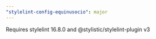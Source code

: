 ```yaml
---
"stylelint-config-equinusocio": major
---
```


Requires stylelint 16.8.0 and @stylistic/stylelint-plugin v3
